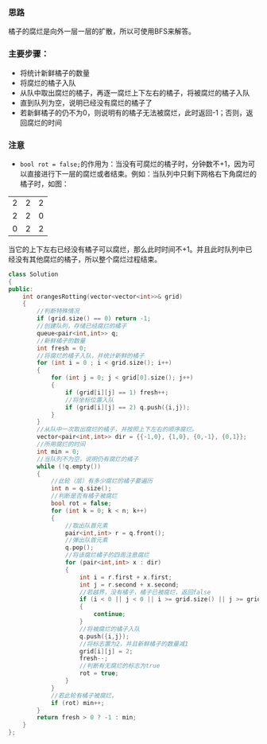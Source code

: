 ### 思路
橘子的腐烂是向外一层一层的扩散，所以可使用BFS来解答。
### 主要步骤：
- 将统计新鲜橘子的数量
- 将腐烂的橘子入队
- 从队中取出腐烂的橘子，再逐一腐烂上下左右的橘子，将被腐烂的橘子入队
- 直到队列为空，说明已经没有腐烂的橘子了
- 若新鲜橘子的仍不为0，则说明有的橘子无法被腐烂，此时返回-1；否则，返回腐烂的时间
### 注意
- `bool rot = false;`的作用为：当没有可腐烂的橘子时，分钟数不+1，因为可以直接进行下一层的腐烂或者结束。例如：当队列中只剩下网格右下角腐烂的橘子时，如图：

| | | |
|-|-|-|
|2|2|2|
|2|2|0|
|0|2|2|

当它的上下左右已经没有橘子可以腐烂，那么此时时间不+1。并且此时队列中已经没有其他腐烂的橘子，所以整个腐烂过程结束。

```cpp
class Solution 
{
public:
    int orangesRotting(vector<vector<int>>& grid)
    {
        //判断特殊情况
        if (grid.size() == 0) return -1;
        //创建队列，存储已经腐烂的橘子
        queue<pair<int,int>> q;
        //新鲜橘子的数量
        int fresh = 0;
        //将腐烂的橘子入队，并统计新鲜的橘子
        for (int i = 0 ; i < grid.size(); i++)
        {
            for (int j = 0; j < grid[0].size(); j++)
            {
                if (grid[i][j] == 1) fresh++;
                //将坐标位置入队
                if (grid[i][j] == 2) q.push({i,j});
            }
        }
        //从队中一次取出腐烂的橘子，并按照上下左右的顺序腐烂。
        vector<pair<int,int>> dir = {{-1,0}, {1,0}, {0,-1}, {0,1}};
        //所用腐烂的时间
        int min = 0;
        //当队列不为空，说明仍有腐烂的橘子
        while (!q.empty())
        {
            //此轮（层）有多少腐烂的橘子要遍历
            int n = q.size();
            //判断是否有橘子被腐烂
            bool rot = false;
            for (int k = 0; k < n; k++)
            {
                //取出队首元素
                pair<int,int> r = q.front();
                //弹出队首元素
                q.pop();
                //将该腐烂橘子的四周注意腐烂
                for (pair<int,int> x : dir)
                {
                    int i = r.first + x.first;
                    int j = r.second + x.second;
                    //若越界，没有橘子，橘子已被腐烂，返回false
                    if (i < 0 || j < 0 || i >= grid.size() || j >= grid[0].size() || grid[i][j] == 0 || grid[i][j] == 2)
                    {
                        continue;
                    }
                    //将被腐烂的橘子入队
                    q.push({i,j});
                    //将标志置为2，并且新鲜橘子的数量减1
                    grid[i][j] = 2;
                    fresh--;
                    //判断有无腐烂的标志为true
                    rot = true;
                }
            }
            //若此轮有橘子被腐烂，
            if (rot) min++;
        }
        return fresh > 0 ? -1 : min;
    }
};
```
